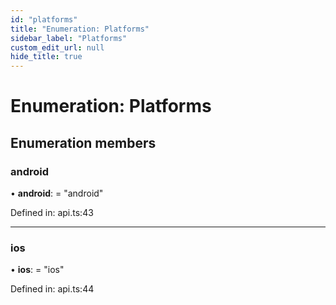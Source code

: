```yaml
---
id: "platforms"
title: "Enumeration: Platforms"
sidebar_label: "Platforms"
custom_edit_url: null
hide_title: true
---
```


# Enumeration: Platforms

## Enumeration members

### android

• **android**: = "android"

Defined in: api.ts:43

___

### ios

• **ios**: = "ios"

Defined in: api.ts:44
